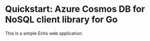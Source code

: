 # Quickstart: Azure Cosmos DB for NoSQL client library for Go

This is a simple Echo web application.